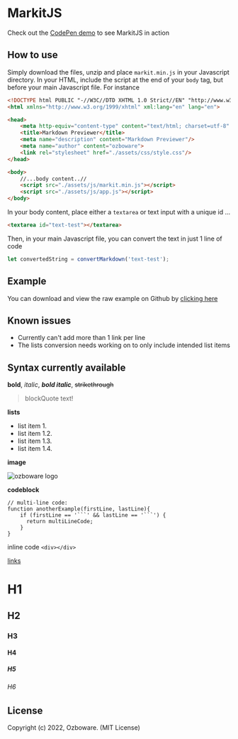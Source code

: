 # MarkitJS

Check out the [CodePen demo](https://codepen.io/ozboware/full/qBxLqMp) to see MarkitJS in action

## How to use

Simply download the files, unzip and place ```markit.min.js``` in your Javascript directory. In your HTML, include the script at the end of your ```body``` tag, but before your main Javascript file. For instance

```html
<!DOCTYPE html PUBLIC "-//W3C//DTD XHTML 1.0 Strict//EN" "http://www.w3.org/TR/xhtml1/DTD/xhtml1-strict.dtd">
<html xmlns="http://www.w3.org/1999/xhtml" xml:lang="en" lang="en">

<head>
	<meta http-equiv="content-type" content="text/html; charset=utf-8" />
	<title>Markdown Previewer</title>
	<meta name="description" content="Markdown Previewer"/>
	<meta name="author" content="ozboware">
	<link rel="stylesheet" href="./assets/css/style.css"/>
</head>

<body>
	//...body content..//
	<script src="./assets/js/markit.min.js"></script>
	<script src="./assets/js/app.js"></script>
</body>
```
In your body content, place either a ```textarea``` or text input with a unique id ...

```html
<textarea id="text-test"></textarea>
```
Then, in your main Javascript file, you can convert the text in just 1 line of code

```javascript
let convertedString = convertMarkdown('text-test');
```

## Example

You can download and view the raw example on Github by [clicking here](https://github.com/ozboware/freeCodeCamp/tree/ozboware/Front%20End%20Development%20Libraries/Markdown%20Previewer)

## Known issues

- Currently can't add more than 1 link per line
- The lists conversion needs working on to only include intended list items

## Syntax currently available

**bold**, _italic_, **_bold italic_**, ~~strikethrough~~

> blockQuote text!

**lists**
- list item 1.
- list item 1.2.
- list item 1.3.
- list item 1.4.

**image**

![ozboware logo](https://profile-assets.showwcase.com/1639787918604.jpg)

**codeblock**
```
// multi-line code:
function anotherExample(firstLine, lastLine){
    if (firstLine == '```' && lastLine == '```') {
      return multiLineCode;
    }
}
```

inline code `<div></div>`

[links](https://ozboware.co.uk)

# H1
## H2
### H3
#### H4
##### H5
###### H6

## License

Copyright (c) 2022, Ozboware. (MIT License)
